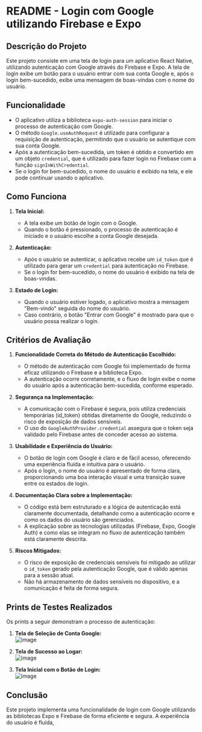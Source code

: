 
# README - Login com Google utilizando Firebase e Expo

## Descrição do Projeto
Este projeto consiste em uma tela de login para um aplicativo React Native, utilizando autenticação com Google através do Firebase e Expo. A tela de login exibe um botão para o usuário entrar com sua conta Google e, após o login bem-sucedido, exibe uma mensagem de boas-vindas com o nome do usuário.

## Funcionalidade
- O aplicativo utiliza a biblioteca `expo-auth-session` para iniciar o processo de autenticação com Google.
- O método `Google.useAuthRequest` é utilizado para configurar a requisição de autenticação, permitindo que o usuário se autentique com sua conta Google.
- Após a autenticação bem-sucedida, um token é obtido e convertido em um objeto `credential`, que é utilizado para fazer login no Firebase com a função `signInWithCredential`.
- Se o login for bem-sucedido, o nome do usuário é exibido na tela, e ele pode continuar usando o aplicativo.

## Como Funciona
1. **Tela Inicial:**
   - A tela exibe um botão de login com o Google.
   - Quando o botão é pressionado, o processo de autenticação é iniciado e o usuário escolhe a conta Google desejada.
   
2. **Autenticação:**
   - Após o usuário se autenticar, o aplicativo recebe um `id_token` que é utilizado para gerar um `credential` para autenticação no Firebase.
   - Se o login for bem-sucedido, o nome do usuário é exibido na tela de boas-vindas.

3. **Estado de Login:**
   - Quando o usuário estiver logado, o aplicativo mostra a mensagem "Bem-vindo" seguida do nome do usuário.
   - Caso contrário, o botão "Entrar com Google" é mostrado para que o usuário possa realizar o login.

## Critérios de Avaliação

1. **Funcionalidade Correta do Método de Autenticação Escolhido:**
   - O método de autenticação com Google foi implementado de forma eficaz utilizando o Firebase e a biblioteca Expo.
   - A autenticação ocorre corretamente, e o fluxo de login exibe o nome do usuário após a autenticação bem-sucedida, conforme esperado.

2. **Segurança na Implementação:**
   - A comunicação com o Firebase é segura, pois utiliza credenciais temporárias (id_token) obtidas diretamente do Google, reduzindo o risco de exposição de dados sensíveis.
   - O uso do `GoogleAuthProvider.credential` assegura que o token seja validado pelo Firebase antes de conceder acesso ao sistema.

3. **Usabilidade e Experiência do Usuário:**
   - O botão de login com Google é claro e de fácil acesso, oferecendo uma experiência fluída e intuitiva para o usuário.
   - Após o login, o nome do usuário é apresentado de forma clara, proporcionando uma boa interação visual e uma transição suave entre os estados de login.

4. **Documentação Clara sobre a Implementação:**
   - O código está bem estruturado e a lógica de autenticação está claramente documentada, detalhando como a autenticação ocorre e como os dados do usuário são gerenciados.
   - A explicação sobre as tecnologias utilizadas (Firebase, Expo, Google Auth) e como elas se integram no fluxo de autenticação também está claramente descrita.

5. **Riscos Mitigados:**
   - O risco de exposição de credenciais sensíveis foi mitigado ao utilizar o `id_token` gerado pela autenticação Google, que é válido apenas para a sessão atual.
   - Não há armazenamento de dados sensíveis no dispositivo, e a comunicação é feita de forma segura.

## Prints de Testes Realizados
Os prints a seguir demonstram o processo de autenticação:

1. **Tela de Seleção de Conta Google:**  
   ![image](https://github.com/user-attachments/assets/2140f92b-ecbc-4725-9cf9-58798ec41c97)


2. **Tela de Sucesso ao Logar:**  
  ![image](https://github.com/user-attachments/assets/2ca8855c-622d-4271-9b27-e6779781651a)


3. **Tela Inicial com o Botão de Login:**  
   ![image](https://github.com/user-attachments/assets/50e73fc0-3a45-449b-b897-db71588d13d3)


## Conclusão
Este projeto implementa uma funcionalidade de login com Google utilizando as bibliotecas Expo e Firebase de forma eficiente e segura. A experiência do usuário é fluída,






